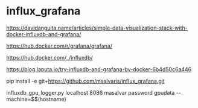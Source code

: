 # influx_grafana

https://davidanguita.name/articles/simple-data-visualization-stack-with-docker-influxdb-and-grafana/

https://hub.docker.com/r/grafana/grafana/

https://hub.docker.com/_/influxdb/

https://blog.laputa.io/try-influxdb-and-grafana-by-docker-6b4d50c6a446

pip install -e git+https://github.com/msalvaris/influx_grafana.git

influxdb_gpu_logger.py localhost 8086 masalvar password gpudata --machine=$$(hostname)

